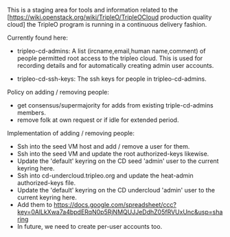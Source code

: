 This is a staging area for tools and information related to the
[https://wiki.openstack.org/wiki/TripleO/TripleOCloud production quality cloud]
the TripleO program is running in a continuous delivery fashion.

Currently found here:

* tripleo-cd-admins: A list (ircname,email,human name,comment) of people
  permitted root access to the tripleo cloud. This is used for recording
  details and for automatically creating admin user accounts.

* tripleo-cd-ssh-keys: The ssh keys for people in tripleo-cd-admins.

Policy on adding / removing people:
 - get consensus/supermajority for adds from existing triple-cd-admins members.
 - remove folk at own request or if idle for extended period.

Implementation of adding / removing people:
 - Ssh into the seed VM host and add / remove a user for them.
 - Ssh into the seed VM and update the root authorized-keys likewise.
 - Update the 'default' keyring on the CD seed 'admin' user to the current
   keyring here.
 - Ssh into cd-undercloud.tripleo.org and update the heat-admin authorized-keys
   file.
 - Update the 'default' keyring on the CD undercloud 'admin' user to the
   current keyring here.
 - Add them to https://docs.google.com/spreadsheet/ccc?key=0AlLkXwa7a4bpdERqN0p5RjNMQUJJeDdhZ05fRVUxUnc&usp=sharing
 - In future, we need to create per-user accounts too.
